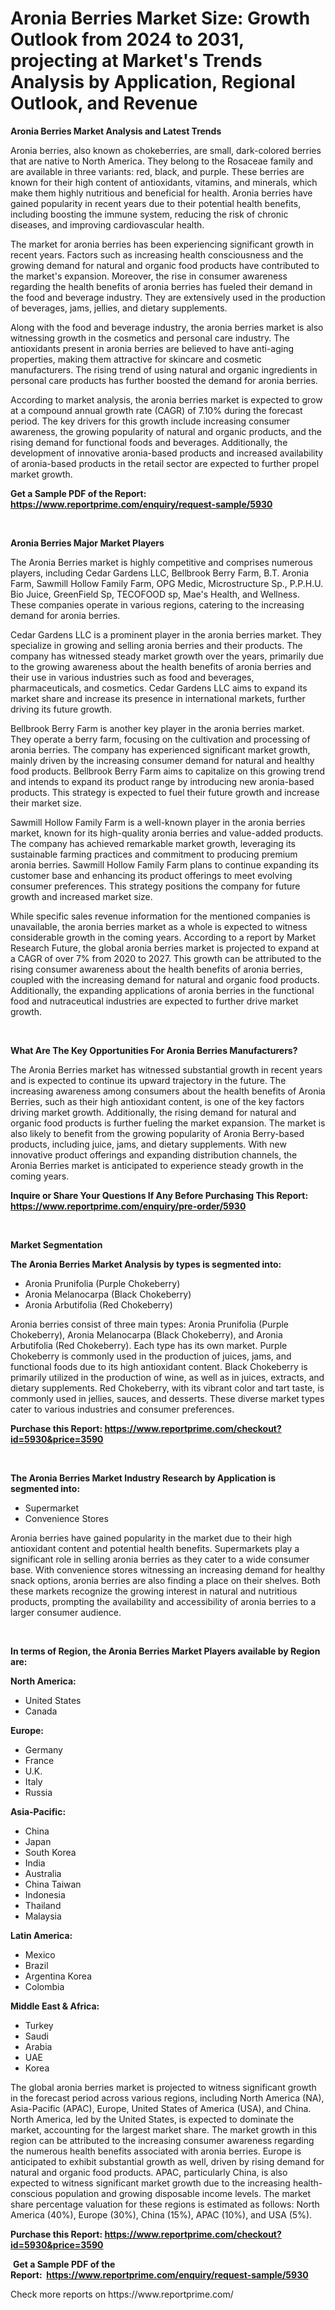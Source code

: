 <p><h1>Aronia Berries Market Size: Growth Outlook from 2024 to 2031, projecting at Market's Trends Analysis by Application, Regional Outlook, and Revenue</h1></p><p><strong>Aronia Berries Market Analysis and Latest Trends</strong></p>
<p><p>Aronia berries, also known as chokeberries, are small, dark-colored berries that are native to North America. They belong to the Rosaceae family and are available in three variants: red, black, and purple. These berries are known for their high content of antioxidants, vitamins, and minerals, which make them highly nutritious and beneficial for health. Aronia berries have gained popularity in recent years due to their potential health benefits, including boosting the immune system, reducing the risk of chronic diseases, and improving cardiovascular health.</p><p>The market for aronia berries has been experiencing significant growth in recent years. Factors such as increasing health consciousness and the growing demand for natural and organic food products have contributed to the market's expansion. Moreover, the rise in consumer awareness regarding the health benefits of aronia berries has fueled their demand in the food and beverage industry. They are extensively used in the production of beverages, jams, jellies, and dietary supplements.</p><p>Along with the food and beverage industry, the aronia berries market is also witnessing growth in the cosmetics and personal care industry. The antioxidants present in aronia berries are believed to have anti-aging properties, making them attractive for skincare and cosmetic manufacturers. The rising trend of using natural and organic ingredients in personal care products has further boosted the demand for aronia berries.</p><p>According to market analysis, the aronia berries market is expected to grow at a compound annual growth rate (CAGR) of 7.10% during the forecast period. The key drivers for this growth include increasing consumer awareness, the growing popularity of natural and organic products, and the rising demand for functional foods and beverages. Additionally, the development of innovative aronia-based products and increased availability of aronia-based products in the retail sector are expected to further propel market growth.</p></p>
<p><strong>Get a Sample PDF of the Report:&nbsp; <a href="https://www.reportprime.com/enquiry/request-sample/5930">https://www.reportprime.com/enquiry/request-sample/5930</a></strong></p>
<p>&nbsp;</p>
<p><strong>Aronia Berries Major Market Players</strong></p>
<p><p>The Aronia Berries market is highly competitive and comprises numerous players, including Cedar Gardens LLC, Bellbrook Berry Farm, B.T. Aronia Farm, Sawmill Hollow Family Farm, OPG Medic, Microstructure Sp., P.P.H.U. Bio Juice, GreenField Sp, TECOFOOD sp, Mae's Health, and Wellness. These companies operate in various regions, catering to the increasing demand for aronia berries.</p><p>Cedar Gardens LLC is a prominent player in the aronia berries market. They specialize in growing and selling aronia berries and their products. The company has witnessed steady market growth over the years, primarily due to the growing awareness about the health benefits of aronia berries and their use in various industries such as food and beverages, pharmaceuticals, and cosmetics. Cedar Gardens LLC aims to expand its market share and increase its presence in international markets, further driving its future growth.</p><p>Bellbrook Berry Farm is another key player in the aronia berries market. They operate a berry farm, focusing on the cultivation and processing of aronia berries. The company has experienced significant market growth, mainly driven by the increasing consumer demand for natural and healthy food products. Bellbrook Berry Farm aims to capitalize on this growing trend and intends to expand its product range by introducing new aronia-based products. This strategy is expected to fuel their future growth and increase their market size.</p><p>Sawmill Hollow Family Farm is a well-known player in the aronia berries market, known for its high-quality aronia berries and value-added products. The company has achieved remarkable market growth, leveraging its sustainable farming practices and commitment to producing premium aronia berries. Sawmill Hollow Family Farm plans to continue expanding its customer base and enhancing its product offerings to meet evolving consumer preferences. This strategy positions the company for future growth and increased market size.</p><p>While specific sales revenue information for the mentioned companies is unavailable, the aronia berries market as a whole is expected to witness considerable growth in the coming years. According to a report by Market Research Future, the global aronia berries market is projected to expand at a CAGR of over 7% from 2020 to 2027. This growth can be attributed to the rising consumer awareness about the health benefits of aronia berries, coupled with the increasing demand for natural and organic food products. Additionally, the expanding applications of aronia berries in the functional food and nutraceutical industries are expected to further drive market growth.</p></p>
<p>&nbsp;</p>
<p><strong>What Are The Key Opportunities For Aronia Berries Manufacturers?</strong></p>
<p><p>The Aronia Berries market has witnessed substantial growth in recent years and is expected to continue its upward trajectory in the future. The increasing awareness among consumers about the health benefits of Aronia Berries, such as their high antioxidant content, is one of the key factors driving market growth. Additionally, the rising demand for natural and organic food products is further fueling the market expansion. The market is also likely to benefit from the growing popularity of Aronia Berry-based products, including juice, jams, and dietary supplements. With new innovative product offerings and expanding distribution channels, the Aronia Berries market is anticipated to experience steady growth in the coming years.</p></p>
<p><strong>Inquire or Share Your Questions If Any Before Purchasing This Report: <a href="https://www.reportprime.com/enquiry/pre-order/5930">https://www.reportprime.com/enquiry/pre-order/5930</a></strong></p>
<p>&nbsp;</p>
<p><strong>Market Segmentation</strong></p>
<p><strong>The Aronia Berries Market Analysis by types is segmented into:</strong></p>
<p><ul><li>Aronia Prunifolia (Purple Chokeberry)</li><li>Aronia Melanocarpa (Black Chokeberry)</li><li>Aronia Arbutifolia (Red Chokeberry)</li></ul></p>
<p><p>Aronia berries consist of three main types: Aronia Prunifolia (Purple Chokeberry), Aronia Melanocarpa (Black Chokeberry), and Aronia Arbutifolia (Red Chokeberry). Each type has its own market. Purple Chokeberry is commonly used in the production of juices, jams, and functional foods due to its high antioxidant content. Black Chokeberry is primarily utilized in the production of wine, as well as in juices, extracts, and dietary supplements. Red Chokeberry, with its vibrant color and tart taste, is commonly used in jellies, sauces, and desserts. These diverse market types cater to various industries and consumer preferences.</p></p>
<p><strong>Purchase this Report:&nbsp;<a href="https://www.reportprime.com/checkout?id=5930&price=3590">https://www.reportprime.com/checkout?id=5930&price=3590</a></strong></p>
<p>&nbsp;</p>
<p><strong>The Aronia Berries Market Industry Research by Application is segmented into:</strong></p>
<p><ul><li>Supermarket</li><li>Convenience Stores</li></ul></p>
<p><p>Aronia berries have gained popularity in the market due to their high antioxidant content and potential health benefits. Supermarkets play a significant role in selling aronia berries as they cater to a wide consumer base. With convenience stores witnessing an increasing demand for healthy snack options, aronia berries are also finding a place on their shelves. Both these markets recognize the growing interest in natural and nutritious products, prompting the availability and accessibility of aronia berries to a larger consumer audience.</p></p>
<p>&nbsp;</p>
<p><strong>In terms of Region, the Aronia Berries Market Players available by Region are:</strong></p>
<p>
    <p> <strong> North America: </strong>
        <ul>
            <li>United States</li>
            <li>Canada</li>
        </ul>
        </p> 
    <p> <strong> Europe: </strong>
        <ul>
            <li>Germany</li>
            <li>France</li>
            <li>U.K.</li>
            <li>Italy</li>
            <li>Russia</li>
        </ul>
        </p> 
    <p> <strong> Asia-Pacific: </strong>
        <ul>
            <li>China</li>
            <li>Japan</li>
            <li>South Korea</li>
            <li>India</li>
            <li>Australia</li>
            <li>China Taiwan</li>
            <li>Indonesia</li>
            <li>Thailand</li>
            <li>Malaysia</li>
        </ul>
        </p> 
    <p> <strong> Latin America: </strong>
        <ul>
            <li>Mexico</li>
            <li>Brazil</li>
            <li>Argentina Korea</li>
            <li>Colombia</li>
        </ul>
        </p> 
    <p> <strong> Middle East & Africa: </strong>
        <ul>
            <li>Turkey</li>
            <li>Saudi</li>
            <li>Arabia</li>
            <li>UAE</li>
            <li>Korea</li>
        </ul>
    </p>
    </p>
<p><p>The global aronia berries market is projected to witness significant growth in the forecast period across various regions, including North America (NA), Asia-Pacific (APAC), Europe, United States of America (USA), and China. North America, led by the United States, is expected to dominate the market, accounting for the largest market share. The market growth in this region can be attributed to the increasing consumer awareness regarding the numerous health benefits associated with aronia berries. Europe is anticipated to exhibit substantial growth as well, driven by rising demand for natural and organic food products. APAC, particularly China, is also expected to witness significant market growth due to the increasing health-conscious population and growing disposable income levels. The market share percentage valuation for these regions is estimated as follows: North America (40%), Europe (30%), China (15%), APAC (10%), and USA (5%).</p></p>
<p><strong>Purchase this Report: <a href="https://www.reportprime.com/checkout?id=5930&price=3590">https://www.reportprime.com/checkout?id=5930&price=3590</a></strong></p>
<p>&nbsp;<strong>Get a Sample PDF of the Report:&nbsp;&nbsp;<a href="https://www.reportprime.com/enquiry/request-sample/5930">https://www.reportprime.com/enquiry/request-sample/5930</a></strong></p>
<p><strong></strong></p>
<p>Check more reports on https://www.reportprime.com/</p>